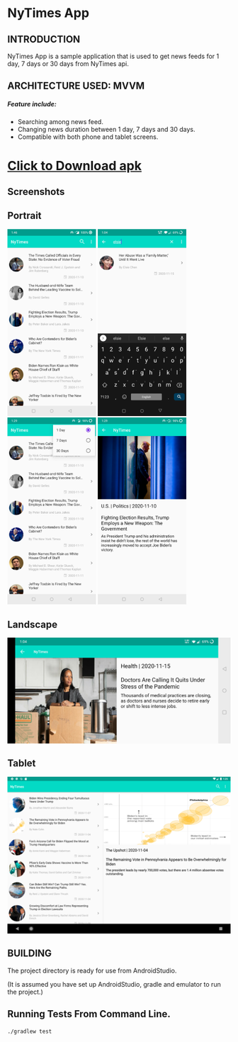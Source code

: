 # NyTimes App

## INTRODUCTION

NyTimes App is a sample application that is used to get news feeds for 1 day, 7 days or 30 days from NyTimes api.

## ARCHITECTURE USED: MVVM

##### Feature include:

- Searching among news feed.
- Changing news duration between 1 day, 7 days and 30 days.
- Compatible with both phone and tablet screens.

# <a href="https://github.com/KalpeshKundanani/NyTimes/raw/main/apk/ny-times-kalpesh-kundanani.apk" download>Click to Download apk</a>

## Screenshots

## Portrait
<p float="left">
<img src="https://github.com/KalpeshKundanani/NyTimes/blob/main/screenshots/ss_4.jpg" width="200">
<img src="https://github.com/KalpeshKundanani/NyTimes/blob/main/screenshots/ss_5.jpg" width="200">
<img src="https://github.com/KalpeshKundanani/NyTimes/blob/main/screenshots/ss_1.jpg" width="200">
<img src="https://github.com/KalpeshKundanani/NyTimes/blob/main/screenshots/ss_2.jpg" width="200">
</p>
  
## Landscape
<p float="left">
<img src="https://github.com/KalpeshKundanani/NyTimes/blob/main/screenshots/ss_6.jpg" width="600">
</p>

## Tablet

<p float="left">
<img src="https://github.com/KalpeshKundanani/NyTimes/blob/main/screenshots/ss_3.png" width="600">
</p>


## BUILDING

The project directory is ready for use from AndroidStudio.

(It is assumed you have set up AndroidStudio, gradle and emulator
to run the project.)

## Running Tests From Command Line.
```
./gradlew test
```
